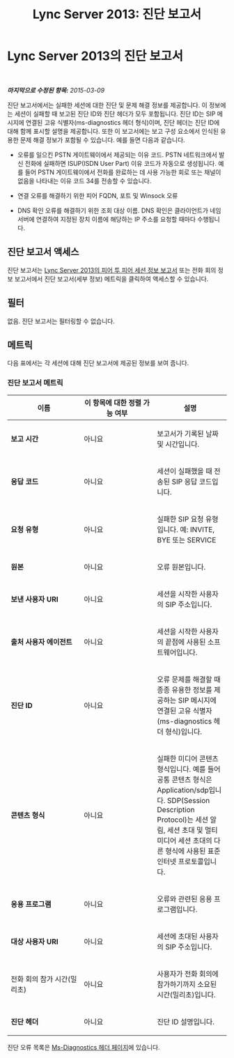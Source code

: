 ﻿---
title: 'Lync Server 2013: 진단 보고서'
TOCTitle: 진단 보고서
ms:assetid: b389dbd9-f2e8-4184-93d0-2e504796ac16
ms:mtpsurl: https://technet.microsoft.com/ko-kr/library/Gg615445(v=OCS.15)
ms:contentKeyID: 49304769
ms.date: 08/24/2015
mtps_version: v=OCS.15
ms.translationtype: HT
---

# Lync Server 2013의 진단 보고서

 

_**마지막으로 수정된 항목:** 2015-03-09_

진단 보고서에서는 실패한 세션에 대한 진단 및 문제 해결 정보를 제공합니다. 이 정보에는 세션이 실패할 때 보고된 진단 ID와 진단 헤더가 모두 포함됩니다. 진단 ID는 SIP 메시지에 연결된 고유 식별자(ms-diagnostics 헤더 형식)이며, 진단 헤더는 진단 ID에 대해 함께 표시할 설명을 제공합니다. 또한 이 보고서에는 보고 구성 요소에서 인식된 유용한 문제 해결 정보가 포함될 수 있습니다. 예를 들면 다음과 같습니다.

  - 오류를 일으킨 PSTN 게이트웨이에서 제공되는 이유 코드. PSTN 네트워크에서 발신 전화에 실패하면 ISUP(ISDN User Part) 이유 코드가 자동으로 생성됩니다. 예를 들어 PSTN 게이트웨이에서 전화를 완료하는 데 사용 가능한 회로 또는 채널이 없음을 나타내는 이유 코드 34를 전송할 수 있습니다.

  - 연결 오류를 해결하기 위한 피어 FQDN, 포트 및 Winsock 오류

  - DNS 확인 오류를 해결하기 위한 조회 대상 이름. DNS 확인은 클라이언트가 네임 서버에 연결하여 지정된 장치 이름에 해당하는 IP 주소를 요청할 때마다 수행됩니다.

## 진단 보고서 액세스

진단 보고서는 [Lync Server 2013의 피어 투 피어 세션 정보 보고서](lync-server-2013-peer-to-peer-session-detail-report.md) 또는 전화 회의 정보 보고서에서 진단 보고서(세부 정보) 메트릭을 클릭하여 액세스할 수 있습니다.

## 필터

없음. 진단 보고서는 필터링할 수 없습니다.

## 메트릭

다음 표에서는 각 세션에 대해 진단 보고서에 제공된 정보를 보여 줍니다.

### 진단 보고서 메트릭

<table>
<colgroup>
<col style="width: 33%" />
<col style="width: 33%" />
<col style="width: 33%" />
</colgroup>
<thead>
<tr class="header">
<th>이름</th>
<th>이 항목에 대한 정렬 가능 여부</th>
<th>설명</th>
</tr>
</thead>
<tbody>
<tr class="odd">
<td><p><strong>보고 시간</strong></p></td>
<td><p>아니요</p></td>
<td><p>보고서가 기록된 날짜 및 시간입니다.</p></td>
</tr>
<tr class="even">
<td><p><strong>응답 코드</strong></p></td>
<td><p>아니요</p></td>
<td><p>세션이 실패했을 때 전송된 SIP 응답 코드입니다.</p></td>
</tr>
<tr class="odd">
<td><p><strong>요청 유형</strong></p></td>
<td><p>아니요</p></td>
<td><p>실패한 SIP 요청 유형입니다. 예: INVITE, BYE 또는 SERVICE</p></td>
</tr>
<tr class="even">
<td><p><strong>원본</strong></p></td>
<td><p>아니요</p></td>
<td><p>오류 원본입니다.</p></td>
</tr>
<tr class="odd">
<td><p><strong>보낸 사용자 URI</strong></p></td>
<td><p>아니요</p></td>
<td><p>세션을 시작한 사용자의 SIP 주소입니다.</p></td>
</tr>
<tr class="even">
<td><p><strong>출처 사용자 에이전트</strong></p></td>
<td><p>아니요</p></td>
<td><p>세션을 시작한 사용자의 끝점에 사용된 소프트웨어입니다.</p></td>
</tr>
<tr class="odd">
<td><p><strong>진단 ID</strong></p></td>
<td><p>아니요</p></td>
<td><p>오류 문제를 해결할 때 종종 유용한 정보를 제공하는 SIP 메시지에 연결된 고유 식별자(ms-diagnostics 헤더 형식)입니다.</p></td>
</tr>
<tr class="even">
<td><p><strong>콘텐츠 형식</strong></p></td>
<td><p>아니요</p></td>
<td><p>실패한 미디어 콘텐츠 형식입니다. 예를 들어 공통 콘텐츠 형식은 Application/sdp입니다. SDP(Session Description Protocol)는 세션 알림, 세션 초대 및 멀티 미디어 세션 초대의 다른 형식에 사용된 표준 인터넷 프로토콜입니다.</p></td>
</tr>
<tr class="odd">
<td><p><strong>응용 프로그램</strong></p></td>
<td><p>아니요</p></td>
<td><p>오류와 관련된 응용 프로그램입니다.</p></td>
</tr>
<tr class="even">
<td><p><strong>대상 사용자 URI</strong></p></td>
<td><p>아니요</p></td>
<td><p>세션에 초대된 사용자의 SIP 주소입니다.</p></td>
</tr>
<tr class="odd">
<td><p>전화 회의 참가 시간(밀리초)</p></td>
<td><p>아니요</p></td>
<td><p>사용자가 전화 회의에 참가하기까지 소요된 시간(밀리초)입니다.</p></td>
</tr>
<tr class="even">
<td><p><strong>진단 헤더</strong></p></td>
<td><p>아니요</p></td>
<td><p>진단 ID 설명입니다.</p></td>
</tr>
</tbody>
</table>


진단 오류 목록은 [Ms-Diagnostics 헤더 페이지](http://msdn.microsoft.com/en-us/library/gg132446\(v=office.12\).aspx)에 있습니다.

